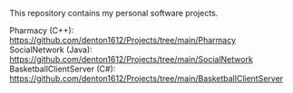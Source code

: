 This repository contains my personal software projects.

Pharmacy (C++): https://github.com/denton1612/Projects/tree/main/Pharmacy<br>
SocialNetwork (Java): https://github.com/denton1612/Projects/tree/main/SocialNetwork<br>
BasketballClientServer (C#): https://github.com/denton1612/Projects/tree/main/BasketballClientServer
